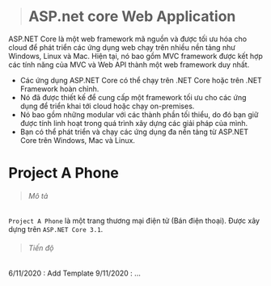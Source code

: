 > # ASP.net core Web Application
ASP.NET Core là một web framework mã nguồn và được tối ưu hóa cho cloud để phát triển các ứng dụng web chạy trên nhiều nền tảng như Windows, Linux và Mac. Hiện tại, nó bao gồm MVC framework được kết hợp các tính năng của MVC và Web API thành một web framework duy nhất.
- Các ứng dụng ASP.NET Core có thể chạy trên .NET Core hoặc trên .NET Framework hoàn chỉnh.
- Nó đã được thiết kế để cung cấp một framework tối ưu cho các ứng dụng để triển khai tới cloud hoặc chạy on-premises.
- Nó bao gồm những modular với các thành phần tối thiểu, do đó bạn giữ được tính linh hoạt trong quá trình xây dựng các giải pháp của mình.
- Bạn có thể phát triển và chạy các ứng dụng đa nền tảng từ ASP.NET Core trên Windows, Mac và Linux.
# Project A Phone
>###### Mô tả
`Project A Phone` là một trang thương mại điện tử (Bán điện thoại). Được xây dựng trên `ASP.NET Core 3.1`.
>###### Tiến độ
6/11/2020 : Add Template
9/11/2020 : ...
